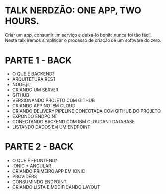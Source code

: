 # TALK NERDZÃO: ONE APP, TWO HOURS.
Criar um app, consumir um serviço e deixa-lo bonito nunca foi tão fácil. Nesta talk iremos simplificar o processo de criação de um software do zero.

# PARTE 1 - BACK
* O QUE É BACKEND?
* ARQUITETURA REST
* NODE.js
* CRIANDO UM SERVER
* GITHUB
* VERSIONANDO PROJETO COM GITHUB
* CRIANDO APP NO IBM CLOUD
* CRIANDO DELIVERY PIPELINE CONECTADA COM GITHUB DO PROJETO
* EXPONDO ENDPOINT
* CONECTANDO BACKEND COM IBM CLOUDANT DATABASE
* LISTANDO DADOS EM UM ENDPOINT
# PARTE 2 - BACK
* O QUE É FRONTEND?
* IONIC + ANGULAR
* CRIANDO PRIMEIRO APP EM IONIC
* PROVIDERS
* CONSUMINDO ENDPOINT
* CRIANDO LISTA E MODIFICANDO LAYOUT
